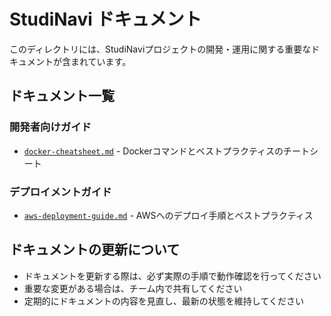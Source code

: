 # StudiNavi ドキュメント

このディレクトリには、StudiNaviプロジェクトの開発・運用に関する重要なドキュメントが含まれています。

## ドキュメント一覧

### 開発者向けガイド
- [`docker-cheatsheet.md`](./docker-cheatsheet.md) - Dockerコマンドとベストプラクティスのチートシート

### デプロイメントガイド
- [`aws-deployment-guide.md`](./aws-deployment-guide.md) - AWSへのデプロイ手順とベストプラクティス

## ドキュメントの更新について
- ドキュメントを更新する際は、必ず実際の手順で動作確認を行ってください
- 重要な変更がある場合は、チーム内で共有してください
- 定期的にドキュメントの内容を見直し、最新の状態を維持してください
